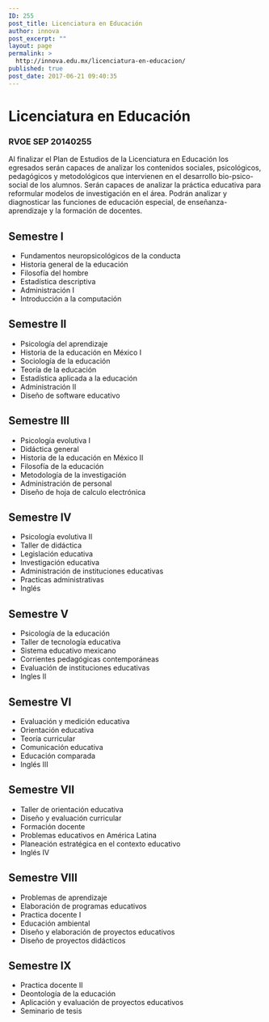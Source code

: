 ```yaml
---
ID: 255
post_title: Licenciatura en Educación
author: innova
post_excerpt: ""
layout: page
permalink: >
  http://innova.edu.mx/licenciatura-en-educacion/
published: true
post_date: 2017-06-21 09:40:35
---
```

# Licenciatura en Educación

### RVOE SEP 20140255

Al finalizar el Plan de Estudios de la Licenciatura en Educación los egresados serán capaces de analizar los contenidos sociales, psicológicos, pedagógicos y metodológicos que intervienen en el desarrollo bio-psico-social de los alumnos. Serán capaces de analizar la práctica educativa para reformular modelos de investigación en el área. Podrán analizar y diagnosticar las funciones de educación especial, de enseñanza-aprendizaje y la formación de docentes.

## Semestre I
 
- Fundamentos neuropsicológicos de la conducta 
- Historia general de la educación 
- Filosofía del hombre 
- Estadística descriptiva 
- Administración I 
- Introducción a la computación

## Semestre II

- Psicología del aprendizaje 
- Historia de la educación en México I 
- Sociología de la educación 
- Teoría de la educación 
- Estadística aplicada a la educación 
- Administración II 
- Diseño de software educativo 

## Semestre III

- Psicología evolutiva I 
- Didáctica general 
- Historia de la educación en México II 
- Filosofía de la educación  
- Metodología de la investigación 
- Administración de personal 
- Diseño de hoja de calculo electrónica

## Semestre IV

- Psicología evolutiva II 
- Taller de didáctica 
- Legislación educativa 
- Investigación educativa 
- Administración de instituciones educativas 
- Practicas administrativas 
- Inglés  


## Semestre V

- Psicología de la educación 
- Taller de tecnología educativa 
- Sistema educativo mexicano 
- Corrientes pedagógicas contemporáneas 
- Evaluación de instituciones educativas 
- Ingles II 
 
## Semestre VI

- Evaluación y medición educativa  
- Orientación educativa 
- Teoría curricular 
- Comunicación educativa 
- Educación comparada 
- Inglés III 

## Semestre VII

- Taller de orientación educativa 
- Diseño y evaluación curricular 
- Formación docente 
- Problemas educativos en América Latina 
- Planeación estratégica en el contexto educativo 
- Inglés IV 

## Semestre VIII

- Problemas de aprendizaje 
- Elaboración de programas educativos 
- Practica docente I 
- Educación ambiental 
- Diseño y elaboración de proyectos educativos 
- Diseño de proyectos didácticos 

## Semestre IX
 
- Practica docente II 
- Deontología de la educación 
- Aplicación y evaluación de proyectos educativos 
- Seminario de tesis